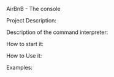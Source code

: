 AirBnB  - The console

Project Description:

Description of the command interpreter:

How to start it:

How to Use it:

Examples:

